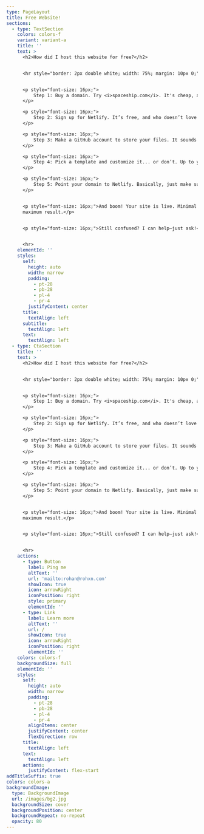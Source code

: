 ```yaml
---
type: PageLayout
title: Free Website!
sections:
  - type: TextSection
    colors: colors-f
    variant: variant-a
    title: ''
    text: >
      <h2>How did I host this website for free?</h2>


      <hr style="border: 2px double white; width: 75%; margin: 10px 0;">


      <p style="font-size: 16px;">
          Step 1: Buy a domain. Try <i>spaceship.com</i>. It's cheap, and we’re all on a budget.
      </p>

      <p style="font-size: 16px;">
          Step 2: Sign up for Netlify. It’s free, and who doesn’t love free stuff?
      </p>

      <p style="font-size: 16px;">
          Step 3: Make a GitHub account to store your files. It sounds fancy, but it’s basically free storage.
      </p>

      <p style="font-size: 16px;">
          Step 4: Pick a template and customize it... or don’t. Up to you.
      </p>

      <p style="font-size: 16px;">
          Step 5: Point your domain to Netlify. Basically, just make sure it works!
      </p>


      <p style="font-size: 16px;">And boom! Your site is live. Minimal effort,
      maximum result.</p>


      <p style="font-size: 16px;">Still confused? I can help—just ask!</p>


      <hr>
    elementId: ''
    styles:
      self:
        height: auto
        width: narrow
        padding:
          - pt-28
          - pb-28
          - pl-4
          - pr-4
        justifyContent: center
      title:
        textAlign: left
      subtitle:
        textAlign: left
      text:
        textAlign: left
  - type: CtaSection
    title: ''
    text: >
      <h2>How did I host this website for free?</h2>


      <hr style="border: 2px double white; width: 75%; margin: 10px 0;">


      <p style="font-size: 16px;">
          Step 1: Buy a domain. Try <i>spaceship.com</i>. It's cheap, and we’re all on a budget.
      </p>

      <p style="font-size: 16px;">
          Step 2: Sign up for Netlify. It’s free, and who doesn’t love free stuff?
      </p>

      <p style="font-size: 16px;">
          Step 3: Make a GitHub account to store your files. It sounds fancy, but it’s basically free storage.
      </p>

      <p style="font-size: 16px;">
          Step 4: Pick a template and customize it... or don’t. Up to you.
      </p>

      <p style="font-size: 16px;">
          Step 5: Point your domain to Netlify. Basically, just make sure it works!
      </p>


      <p style="font-size: 16px;">And boom! Your site is live. Minimal effort,
      maximum result.</p>


      <p style="font-size: 16px;">Still confused? I can help—just ask!</p>


      <hr>
    actions:
      - type: Button
        label: Ping me
        altText: ''
        url: 'mailto:rohan@rohxn.com'
        showIcon: true
        icon: arrowRight
        iconPosition: right
        style: primary
        elementId: ''
      - type: Link
        label: Learn more
        altText: ''
        url: /
        showIcon: true
        icon: arrowRight
        iconPosition: right
        elementId: ''
    colors: colors-f
    backgroundSize: full
    elementId: ''
    styles:
      self:
        height: auto
        width: narrow
        padding:
          - pt-28
          - pb-28
          - pl-4
          - pr-4
        alignItems: center
        justifyContent: center
        flexDirection: row
      title:
        textAlign: left
      text:
        textAlign: left
      actions:
        justifyContent: flex-start
addTitleSuffix: true
colors: colors-a
backgroundImage:
  type: BackgroundImage
  url: /images/bg2.jpg
  backgroundSize: cover
  backgroundPosition: center
  backgroundRepeat: no-repeat
  opacity: 80
---
```

